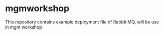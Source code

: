 # mgmworkshop

This repository contains example deployment file of Rabbit MQ, will be use in mgm workshop